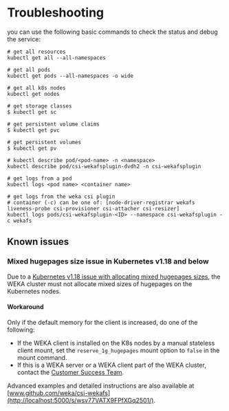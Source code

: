 # Troubleshooting

you can use the following basic commands to check the status and debug the service:

```
# get all resources
kubectl get all --all-namespaces

# get all pods
kubectl get pods --all-namespaces -o wide

# get all k8s nodes
kubectl get nodes

# get storage classes
$ kubectl get sc

# get persistent volume claims 
$ kubectl get pvc

# get persistent volumes
$ kubectl get pv

# kubectl describe pod/<pod-name> -n <namespace> 
kubectl describe pod/csi-wekafsplugin-dvdh2 -n csi-wekafsplugin

# get logs from a pod
kubectl logs <pod name> <container name>

# get logs from the weka csi plugin
# container (-c) can be one of: [node-driver-registrar wekafs liveness-probe csi-provisioner csi-attacher csi-resizer]
kubectl logs pods/csi-wekafsplugin-<ID> --namespace csi-wekafsplugin -c wekafs
```

## Known issues

### Mixed hugepages size issue in Kubernetes v1.18 and below

Due to a [Kubernetes v1.18 issue with allocating mixed hugepages sizes](https://github.com/kubernetes/kubernetes/pull/80831), the WEKA cluster must not allocate mixed sizes of hugepages on the Kubernetes nodes.&#x20;

#### Workaround

Only if the default memory for the client is increased, do one of the following:

* If the WEKA client is installed on the K8s nodes by a manual stateless client mount, set the `reserve_1g_hugepages` mount option to `false` in the mount command.
* If this is a WEKA server or a WEKA client part of the WEKA cluster, contact the [Customer Success Team](../../support/getting-support-for-your-weka-system.md#contact-customer-success-team).

Advanced examples and detailed instructions are also available at [www.github.com/weka/csi-wekafs](http://localhost:5000/s/wsv77VATX9FPfXGq2501/).
